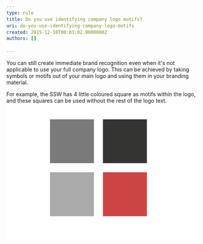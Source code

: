 ```yaml
---
type: rule
title: Do you use identifying company logo motifs?
uri: do-you-use-identifying-company-logo-motifs
created: 2015-12-10T00:03:02.0000000Z
authors: []

---
```


You can still create immediate brand recognition even when it's not applicable to use your full company logo. This can be achieved by taking symbols or motifs out of your main logo and using them in your branding material.

For example, the SSW has 4 little coloured square as motifs within the logo, and these squares can be used without the rest of the logo text.
![ SSW logo motif](4square.png)
